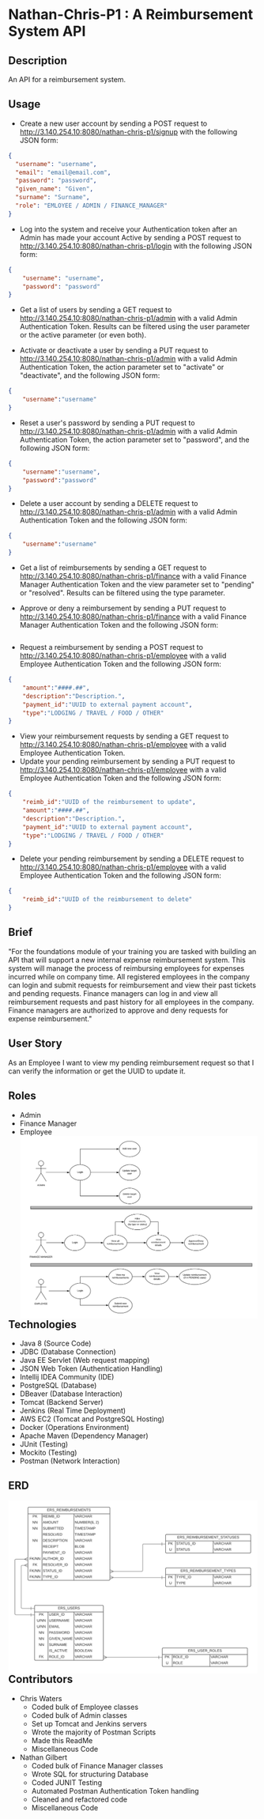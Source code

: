 # Nathan-Chris-P1 : A Reimbursement System API

## Description
An API for a reimbursement system.

## Usage
* Create a new user account by sending a POST request to http://3.140.254.10:8080/nathan-chris-p1/signup with the following JSON form: 
```json
{
  "username": "username",
  "email": "email@email.com",
  "password": "password",
  "given_name": "Given",
  "surname": "Surname",
  "role": "EMLOYEE / ADMIN / FINANCE_MANAGER"
}
```

* Log into the system and receive your Authentication token after an Admin has made your account Active by sending a POST request to http://3.140.254.10:8080/nathan-chris-p1/login with the following JSON form:
```json
{
    "username": "username",
    "password": "password"
}
```

* Get a list of users by sending a GET request to http://3.140.254.10:8080/nathan-chris-p1/admin with a valid Admin Authentication Token. Results can be filtered using the user parameter or the active parameter (or even both).<br/>

* Activate or deactivate a user by sending a PUT request to http://3.140.254.10:8080/nathan-chris-p1/admin with a valid Admin Authentication Token, the action parameter set to "activate" or "deactivate", and the following JSON form:
```json
{
    "username":"username"
}
```

* Reset a user's password by sending a PUT request to http://3.140.254.10:8080/nathan-chris-p1/admin with a valid Admin Authentication Token, the action parameter set to "password", and the following JSON form:
```json
{
    "username":"username",
    "password":"password"
}
```

* Delete a user account by sending a DELETE request to http://3.140.254.10:8080/nathan-chris-p1/admin with a valid Admin Authentication Token and the following JSON form:
```json
{
    "username":"username"
}
```

* Get a list of reimbursements by sending a GET request to http://3.140.254.10:8080/nathan-chris-p1/finance with a valid Finance Manager Authentication Token and the view parameter set to "pending" or "resolved". Results can be filtered using the type parameter.<br/>

* Approve or deny a reimbursement by sending a PUT request to http://3.140.254.10:8080/nathan-chris-p1/finance with a valid Finance Manager Authentication Token and the following JSON form:
```json

```

* Request a reimbursement by sending a POST request to http://3.140.254.10:8080/nathan-chris-p1/employee with a valid Employee Authentication Token and the following JSON form:
```json
{
    "amount":"####.##",
    "description":"Description.",
    "payment_id":"UUID to external payment account",
    "type":"LODGING / TRAVEL / FOOD / OTHER"
}
```

* View your reimbursement requests by sending a GET request to http://3.140.254.10:8080/nathan-chris-p1/employee with a valid Employee Authentication Token.
* Update your pending reimbursement by sending a PUT request to http://3.140.254.10:8080/nathan-chris-p1/employee with a valid Employee Authentication Token and the following JSON form:
```json
{
    "reimb_id":"UUID of the reimbursement to update",
    "amount":"####.##",
    "description":"Description.",
    "payment_id":"UUID to external payment account",
    "type":"LODGING / TRAVEL / FOOD / OTHER"
}
```

* Delete your pending reimbursement by sending a DELETE request to http://3.140.254.10:8080/nathan-chris-p1/employee with a valid Employee Authentication Token and the following JSON form:
```json
{
    "reimb_id":"UUID of the reimbursement to delete"
}
```

## Brief
"For the foundations module of your training you are tasked with building an API that will support a new internal expense reimbursement system. This system will manage the process of reimbursing employees for expenses incurred while on company time. All registered employees in the company can login and submit requests for reimbursement and view their past tickets and pending requests. Finance managers can log in and view all reimbursement requests and past history for all employees in the company. Finance managers are authorized to approve and deny requests for expense reimbursement."

## User Story
As an Employee I want to view my pending reimbursement request so that I can verify the information or get the UUID to update it.

## Roles
* Admin
* Finance Manager
* Employee
  <img src="src/main/resources/Images/ERS Use Case Diagram.png" alt="ERD" style="float: left; margin-right: 10px;" />
  <br><br>

## Technologies
* Java 8 (Source Code)
* JDBC (Database Connection)
* Java EE Servlet (Web request mapping)
* JSON Web Token (Authentication Handling)
* Intellij IDEA Community (IDE)
* PostgreSQL (Database)
* DBeaver (Database Interaction)
* Tomcat (Backend Server)
* Jenkins (Real Time Deployment)
* AWS EC2 (Tomcat and PostgreSQL Hosting)
* Docker (Operations Environment)
* Apache Maven (Dependency Manager)
* JUnit (Testing)
* Mockito (Testing)
* Postman (Network Interaction)

## ERD
<img src="src/main/resources/Images/ERS Relational Model.png" alt="ERD" style="float: left; margin-right: 10px;" />
<br><br>

## Contributors
* Chris Waters
  * Coded bulk of Employee classes
  * Coded bulk of Admin classes
  * Set up Tomcat and Jenkins servers
  * Wrote the majority of Postman Scripts
  * Made this ReadMe
  * Miscellaneous Code
* Nathan Gilbert
  * Coded bulk of Finance Manager classes
  * Wrote SQL for structuring Database
  * Coded JUNIT Testing
  * Automated Postman Authentication Token handling
  * Cleaned and refactored code
  * Miscellaneous Code